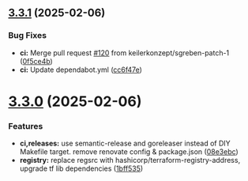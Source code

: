 ## [3.3.1](https://github.com/keilerkonzept/terraform-module-versions/compare/v3.3.0...v3.3.1) (2025-02-06)


### Bug Fixes

* **ci:** Merge pull request [#120](https://github.com/keilerkonzept/terraform-module-versions/issues/120) from keilerkonzept/sgreben-patch-1 ([0f5ce4b](https://github.com/keilerkonzept/terraform-module-versions/commit/0f5ce4b55e7283d59fff49223da1ca07332d5c3f))
* **ci:** Update dependabot.yml ([cc6f47e](https://github.com/keilerkonzept/terraform-module-versions/commit/cc6f47e467af42222a9429c203d7865f6608237f))

# [3.3.0](https://github.com/keilerkonzept/terraform-module-versions/compare/v3.2.1...v3.3.0) (2025-02-06)


### Features

* **ci,releases:** use semantic-release and goreleaser instead of DIY Makefile target. remove renovate config & package.json ([08e3ebc](https://github.com/keilerkonzept/terraform-module-versions/commit/08e3ebcfdad3eecca083c6ae772ed1b0fe0a3ebc))
* **registry:** replace regsrc with hashicorp/terraform-registry-address, upgrade tf lib dependencies ([1bff535](https://github.com/keilerkonzept/terraform-module-versions/commit/1bff53526fb2fd83715cd06d9d3628b8b647814e))
